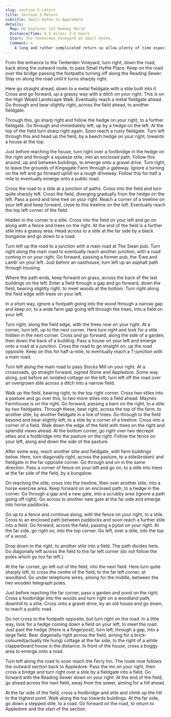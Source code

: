 ```yaml
---
slug: section-5-return
title: Section 5 Return
subtitle: Small Hythe to Appledore
details:
  Map: OS Explorer 125 Romney Marsh
  Distance/Time: 6.5 miles/ 3.5 hours
  Start: The Tenterden Vineyard at Small Hythe.
  Comment: >
    A long and rather complicated return so allow plenty of time especially after wet weather. A good number of stiles to cross. Isolated and atmospheric countryside typical of this area.
---
```

From the entrance to the Tenterden Vineyard, turn right, down the road, back along the outward route, to pass Small Hythe Place. Keep on the road over the bridge passing the footpaths turning off along the Reading Sewer. Stay on along the road until it turns sharply right.

Here go straight ahead, down to a metal fieldgate with a stile built into it. Cross and go forward, up a grassy way with a ditch on your right. This is on the High Weald Landscape Walk. Eventually reach a metal fieldgate ahead. Go through and bear slightly right, across the field ahead, to another fieldgate.

Through this, go sharp right and follow the hedge on your right, to a further fieldgate. Go through and immediately left, up by a hedge on the left. At the top of the field turn sharp right again. Soon reach a rusty fieldgate. Turn left through this and head up the field, by a beech hedge on your right, towards a house at the top.

Just before reaching the house, turn right over a footbridge in the hedge on the right and through a squeeze stile, into an enclosed path. Follow this around, up and between buildings, to emerge onto a gravel drive. Turn right, to leave the grounds of Kingsgate Farm through a gateway. Ignore a turning on the left and go forward uphill on a rough driveway. Follow this for half a mile to eventually emerge onto a public road.

Cross the road to a stile at a junction of paths. Cross into the field and turn quite sharply left. Cross the field, diverging gradually from the hedge on the left. Pass a pond and lone tree on your right. Reach a corner of a treeline on your left and keep forward, close to this treeline on the left. Eventually reach the top left corner of the field.

Hidden in the corner is a stile. Cross into the field on your left and go on along with a fence and trees on the right. At the end of the field is a further stile into a grassy area. Head across to a stile at the far side by a black bungalow and go down to a road.

Turn left up the road to a junction with a main road at The Swan pub. Turn right along the main road to eventually reach another junction, with a road coming in on your right. Go forward, passing a former pub, the ‘Ewe and Lamb’ on your left. Just before an oasthouse, turn left up an asphalt path through housing.

Where the path ends, keep forward on grass, across the back of the last buildings on the left. Enter a field through a gap and go forward, down the field, bearing slightly right, to meet woods at the bottom. Turn right along the field edge with trees on your left.

In a short way, ignore a footpath going into the wood through a narrow gap and keep on, to a wide farm gap going left through the trees, into a field on your left.

Turn right, along the field edge, with the trees now on your right. At a corner, turn left, up to the next corner. Here turn right and look for a stile hidden in the next corner. Cross and go forward, along the side of a garden, then down the back of a building. Pass a house on your left and emerge onto a road at a junction. Cross the road to go straight on, up the road opposite. Keep on this for half-a-mile, to eventually reach a T-junction with a main road.

Turn left along the main road to pass Stocks Mill on your right. At a crossroads, go straight forward, signed Stone and Appledore. Some way along, just before an isolated cottage on the left, turn left off the road over an overgrown stile across a ditch into a narrow field.

Walk up the field, bearing right, to the top right corner. Cross two stiles into a pasture and go over this, to two more stiles into a field ahead. Maynes Farmhouse is on the right. Go forward, passing a barn on the right, to a stile by two fieldgates. Through these, bear right, across the top of the farm, to another stile, by another fieldgate in a line of trees. Go through to the field beyond and bear slightly left, to a stile by a corner of a treeline. Cross into a corner of a field. Walk down the edge of the field with trees on the right and splendid views ahead. At the bottom corner, go right over two decrepit stiles and a footbridge into the pasture on the right. Follow the fence on your left, along and down the side of the pasture.

After some way, reach another stile and fieldgate, with farm buildings below. Here, turn diagonally right, across the pasture, to a stile(broken) and fieldgate in the far opposite corner. Go through and on in the same direction. Pass a corner of fence on your left and go on, to a stile into trees at the far side of the field, by a bungalow.

On reaching the stile, cross into the treeline, then over another stile, into a horse exercise area. Keep forward on an enclosed path, to a hedge in the corner. Go through a gap and a new gate, into a scrubby area (ignore a path going off right). Go across to another new gate at the far side and emerge into horse paddocks.

Go up to a fence and continue along, with the fence on your right, to a stile. Cross to an enclosed path between paddocks and soon reach a further stile into a field. Go forward, across the field, passing a pylon on your right. At the far side, go right on, into the top corner. Go left, over a stile, into the top of a wood.

Drop down to the right, to another stile into a field. The path divides here. Go diagonally left across the field to the far left corner (do not follow the poles which go too far left.).

At the far corner, go left out of the field, into the next field. Here turn quite sharply left, to cross the centre of the field, to the far left corner, at woodland. Go under telephone wires, aiming for the middle, between the two wooden telegraph poles.

Just before reaching the far corner, pass a garden and pond on the right. Cross a footbridge into the woods and turn right on a woodland path, downhill to a stile. Cross onto a gravel drive, by an old house and go down, to reach a public road.

Do not cross to the footpath opposite, but turn right on the road. In a little way, look for a hedge coming down a field on your left, to meet the road. Just past the hedge (there is a fingerpost), turn left, through a gap, into a large field. Bear diagonally right across the field, aiming for a brick-coloured(actually tile hung) cottage at the far side, to the right of a white clapperboard house in the distance. In front of the house, cross a boggy area to emerge onto a road.

Turn left along the road to soon reach the Ferry Inn. The route now follows the outward section back to Appledore. Pass the inn on your right, then cross a bridge and turn right over a stile by a fieldgate into a field. Go forward with the Reading Sewer down on your right. At the end of the field, go ahead across the next field, away from the sewer, aiming for a hill ahead.

At the far side of the field, cross a footbridge and stile and climb up the hill to the highest point. Walk along the top towards buildings. At the far side, go down a stepped stile, to a road. Go forward on the road, to return to Appledore and the start of the section.


